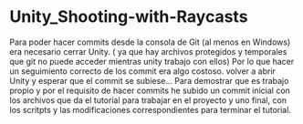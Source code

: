 # Unity_Shooting-with-Raycasts
Para poder hacer commits desde la consola de Git (al menos en Windows) era necesario cerrar Unity. ( ya que hay archivos protegidos y temporales
que git no puede acceder mientras unity trabajo con ellos) Por lo que hacer un seguimiento correcto de los commit
era algo costoso. volver a abrir Unity y esperar que el commit se subiese...
Para demostrar que es trabajo propio y por el requisito de hacer commits he subido un commit inicial con los archivos
que da el tutorial para trabajar en el proyecto y uno final, con los scritpts y las modificaciones correspondientes para terminar el tutorial.
